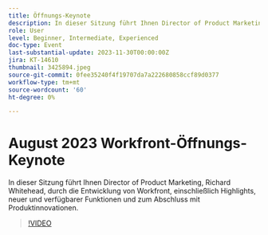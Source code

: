 ```yaml
---
title: Öffnungs-Keynote
description: In dieser Sitzung führt Ihnen Director of Product Marketing, Richard Whitehead, durch die Entwicklung von Workfront, einschließlich Highlights, neuer und verfügbarer Funktionen und zum Abschluss mit Produktinnovationen.
role: User
level: Beginner, Intermediate, Experienced
doc-type: Event
last-substantial-update: 2023-11-30T00:00:00Z
jira: KT-14610
thumbnail: 3425894.jpeg
source-git-commit: 0fee35240f4f19707da7a222680858ccf89d0377
workflow-type: tm+mt
source-wordcount: '60'
ht-degree: 0%

---
```



# August 2023 Workfront-Öffnungs-Keynote

In dieser Sitzung führt Ihnen Director of Product Marketing, Richard Whitehead, durch die Entwicklung von Workfront, einschließlich Highlights, neuer und verfügbarer Funktionen und zum Abschluss mit Produktinnovationen.

>[!VIDEO](https://video.tv.adobe.com/v/3425894/?learn=on)
